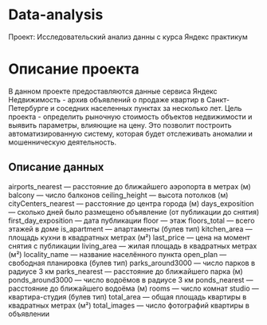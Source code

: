 # Data-analysis
Проект: Исследовательский анализ данны с курса Яндекс практикум

# Описание проекта

В данном проекте предоставляются данные сервиса Яндекс Недвижимость - архив объявлений о продаже квартир в Санкт-Петербурге и соседних населенных пунктах за несколько лет. Цель проекта - определить рыночную стоимость объектов недвижимости и выявить параметры, влияющие на цену. Это позволит построить автоматизированную систему, которая будет отслеживать аномалии и мошенническую деятельность.

## Описание данных
airports_nearest — расстояние до ближайшего аэропорта в метрах (м)
balcony — число балконов
ceiling_height — высота потолков (м)
cityCenters_nearest — расстояние до центра города (м)
days_exposition — сколько дней было размещено объявление (от публикации до снятия)
first_day_exposition — дата публикации
floor — этаж
floors_total — всего этажей в доме
is_apartment — апартаменты (булев тип)
kitchen_area — площадь кухни в квадратных метрах (м²)
last_price — цена на момент снятия с публикации
living_area — жилая площадь в квадратных метрах (м²)
locality_name — название населённого пункта
open_plan — свободная планировка (булев тип)
parks_around3000 — число парков в радиусе 3 км
parks_nearest — расстояние до ближайшего парка (м)
ponds_around3000 — число водоёмов в радиусе 3 км
ponds_nearest — расстояние до ближайшего водоёма (м)
rooms — число комнат
studio — квартира-студия (булев тип)
total_area — общая площадь квартиры в квадратных метрах (м²)
total_images — число фотографий квартиры в объявлении

